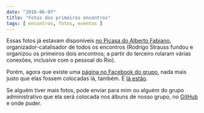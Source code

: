 ```yaml
---
date: "2016-06-07"
title: "Fotos dos primeiros encontros"
tags: [ encontros, fotos, eventos ]
---
```

Essas fotos já estavam disponíveis [no Picasa do Alberto Fabiano](https://picasaweb.google.com/108698606180132263693), organizador-catalisador de todos os encontros (Rodrigo Strauss fundou e organizou os primeiros dois encontros; a partir do terceiro rolaram várias conexões, inclusive com o pessoal do Rio).

Porém, agora que existe uma [página no Facebook do grupo](https://www.facebook.com/ccppbrasil), nada mais justo que elas fossem colocadas lá, também. E [lá estão](https://www.facebook.com/ccppbrasil/photos).

Se alguém tiver mais fotos, pode enviar para mim ou alguém do grupo administrativo que ela será colocada nos álbuns de nosso grupo, no [GitHub](https://github.com/ccppbrasil) e onde puder.
